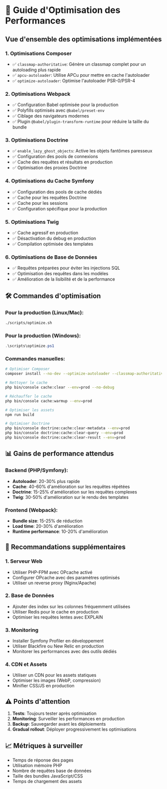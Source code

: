 # 🚀 Guide d'Optimisation des Performances

## Vue d'ensemble des optimisations implémentées

### 1. **Optimisations Composer**
- ✅ `classmap-authoritative`: Génère un classmap complet pour un autoloading plus rapide
- ✅ `apcu-autoloader`: Utilise APCu pour mettre en cache l'autoloader
- ✅ `optimize-autoloader`: Optimise l'autoloader PSR-0/PSR-4

### 2. **Optimisations Webpack**
- ✅ Configuration Babel optimisée pour la production
- ✅ Polyfills optimisés avec `@babel/preset-env`
- ✅ Ciblage des navigateurs modernes
- ✅ Plugin `@babel/plugin-transform-runtime` pour réduire la taille du bundle

### 3. **Optimisations Doctrine**
- ✅ `enable_lazy_ghost_objects`: Active les objets fantômes paresseux
- ✅ Configuration des pools de connexions
- ✅ Cache des requêtes et résultats en production
- ✅ Optimisation des proxies Doctrine

### 4. **Optimisations du Cache Symfony**
- ✅ Configuration des pools de cache dédiés
- ✅ Cache pour les requêtes Doctrine
- ✅ Cache pour les sessions
- ✅ Configuration spécifique pour la production

### 5. **Optimisations Twig**
- ✅ Cache agressif en production
- ✅ Désactivation du debug en production
- ✅ Compilation optimisée des templates

### 6. **Optimisations de Base de Données**
- ✅ Requêtes préparées pour éviter les injections SQL
- ✅ Optimisation des requêtes dans les modèles
- ✅ Amélioration de la lisibilité et de la performance

## 🛠️ Commandes d'optimisation

### Pour la production (Linux/Mac):
```bash
./scripts/optimize.sh
```

### Pour la production (Windows):
```powershell
.\scripts\optimize.ps1
```

### Commandes manuelles:
```bash
# Optimiser Composer
composer install --no-dev --optimize-autoloader --classmap-authoritative

# Nettoyer le cache
php bin/console cache:clear --env=prod --no-debug

# Réchauffer le cache
php bin/console cache:warmup --env=prod

# Optimiser les assets
npm run build

# Optimiser Doctrine
php bin/console doctrine:cache:clear-metadata --env=prod
php bin/console doctrine:cache:clear-query --env=prod
php bin/console doctrine:cache:clear-result --env=prod
```

## 📊 Gains de performance attendus

### Backend (PHP/Symfony):
- **Autoloader**: 20-30% plus rapide
- **Cache**: 40-60% d'amélioration sur les requêtes répétées
- **Doctrine**: 15-25% d'amélioration sur les requêtes complexes
- **Twig**: 30-50% d'amélioration sur le rendu des templates

### Frontend (Webpack):
- **Bundle size**: 15-25% de réduction
- **Load time**: 20-30% d'amélioration
- **Runtime performance**: 10-20% d'amélioration

## 🔧 Recommandations supplémentaires

### 1. **Serveur Web**
- Utiliser PHP-FPM avec OPcache activé
- Configurer OPcache avec des paramètres optimisés
- Utiliser un reverse proxy (Nginx/Apache)

### 2. **Base de Données**
- Ajouter des index sur les colonnes fréquemment utilisées
- Utiliser Redis pour le cache en production
- Optimiser les requêtes lentes avec EXPLAIN

### 3. **Monitoring**
- Installer Symfony Profiler en développement
- Utiliser Blackfire ou New Relic en production
- Monitorer les performances avec des outils dédiés

### 4. **CDN et Assets**
- Utiliser un CDN pour les assets statiques
- Optimiser les images (WebP, compression)
- Minifier CSS/JS en production

## ⚠️ Points d'attention

1. **Tests**: Toujours tester après optimisation
2. **Monitoring**: Surveiller les performances en production
3. **Backup**: Sauvegarder avant les déploiements
4. **Gradual rollout**: Déployer progressivement les optimisations

## 📈 Métriques à surveiller

- Temps de réponse des pages
- Utilisation mémoire PHP
- Nombre de requêtes base de données
- Taille des bundles JavaScript/CSS
- Temps de chargement des assets
